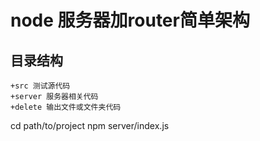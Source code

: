 # node 服务器加router简单架构

## 目录结构
```
+src 测试源代码
+server 服务器相关代码
+delete 输出文件或文件夹代码
```

cd path/to/project
npm server/index.js
```
